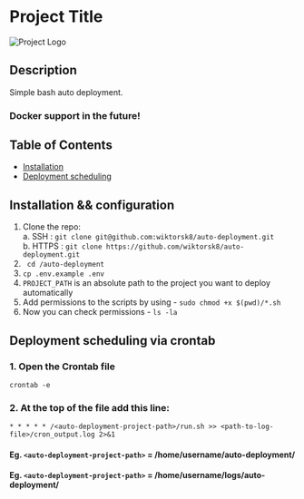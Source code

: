 # Project Title

![Project Logo](https://cdn1.plesk.com/wp-content/uploads/2018/12/27022732/automated-deployment.png "Auto deployment")

## Description

Simple bash auto deployment.
### Docker support in the future!

## Table of Contents
- [Installation](#installation--configuration)
- [Deployment scheduling](#deployment-scheduling-via-crontab)

## Installation && configuration

1. Clone the repo:
   <br>a. SSH : ```git clone git@github.com:wiktorsk8/auto-deployment.git```
   <br>b. HTTPS : ```git clone https://github.com/wiktorsk8/auto-deployment.git```
2. `` cd /auto-deployment``
3. ```cp .env.example .env```
4. ```PROJECT_PATH``` is an absolute path to the project you want to deploy automatically
5. Add permissions to the scripts by using - ```sudo chmod +x $(pwd)/*.sh ```
6. Now you can check permissions - ```ls -la```

## Deployment scheduling via crontab

### 1. Open the Crontab file
```crontab -e```
### 2. At the top of the file add this line:
```* * * * * /<auto-deployment-project-path>/run.sh >> <path-to-log-file>/cron_output.log 2>&1```
#### Eg. ```<auto-deployment-project-path>``` = /home/username/auto-deployment/
#### Eg. ```<auto-deployment-project-path>``` = /home/username/logs/auto-deployment/


